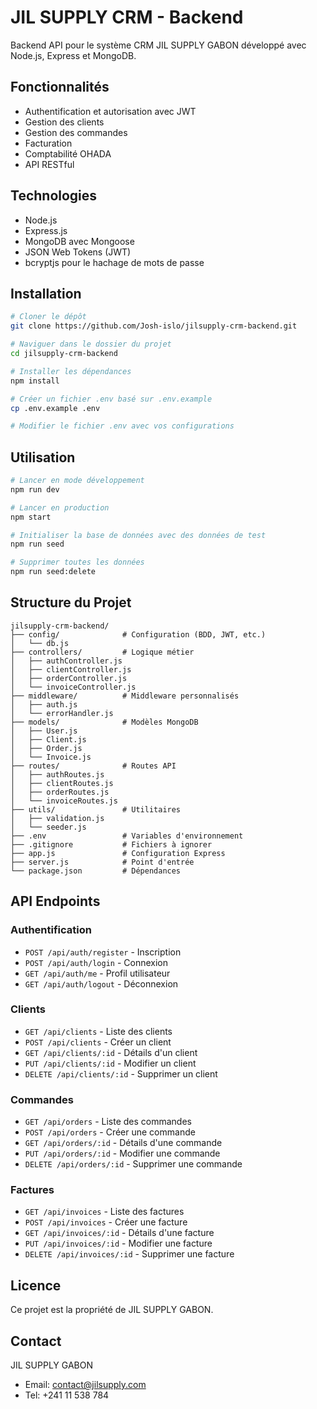 # JIL SUPPLY CRM - Backend

Backend API pour le système CRM JIL SUPPLY GABON développé avec Node.js, Express et MongoDB.

## Fonctionnalités

- Authentification et autorisation avec JWT
- Gestion des clients
- Gestion des commandes
- Facturation
- Comptabilité OHADA
- API RESTful

## Technologies

- Node.js
- Express.js
- MongoDB avec Mongoose
- JSON Web Tokens (JWT)
- bcryptjs pour le hachage de mots de passe

## Installation

```bash
# Cloner le dépôt
git clone https://github.com/Josh-islo/jilsupply-crm-backend.git

# Naviguer dans le dossier du projet
cd jilsupply-crm-backend

# Installer les dépendances
npm install

# Créer un fichier .env basé sur .env.example
cp .env.example .env

# Modifier le fichier .env avec vos configurations
```

## Utilisation

```bash
# Lancer en mode développement
npm run dev

# Lancer en production
npm start

# Initialiser la base de données avec des données de test
npm run seed

# Supprimer toutes les données
npm run seed:delete
```

## Structure du Projet

```
jilsupply-crm-backend/
├── config/              # Configuration (BDD, JWT, etc.)
│   └── db.js
├── controllers/         # Logique métier
│   ├── authController.js
│   ├── clientController.js
│   ├── orderController.js
│   └── invoiceController.js
├── middleware/          # Middleware personnalisés
│   ├── auth.js
│   └── errorHandler.js
├── models/              # Modèles MongoDB
│   ├── User.js
│   ├── Client.js
│   ├── Order.js
│   └── Invoice.js
├── routes/              # Routes API
│   ├── authRoutes.js
│   ├── clientRoutes.js
│   ├── orderRoutes.js
│   └── invoiceRoutes.js
├── utils/               # Utilitaires
│   ├── validation.js
│   └── seeder.js
├── .env                 # Variables d'environnement
├── .gitignore           # Fichiers à ignorer
├── app.js               # Configuration Express
├── server.js            # Point d'entrée
└── package.json         # Dépendances
```

## API Endpoints

### Authentification
- `POST /api/auth/register` - Inscription
- `POST /api/auth/login` - Connexion
- `GET /api/auth/me` - Profil utilisateur
- `GET /api/auth/logout` - Déconnexion

### Clients
- `GET /api/clients` - Liste des clients
- `POST /api/clients` - Créer un client
- `GET /api/clients/:id` - Détails d'un client
- `PUT /api/clients/:id` - Modifier un client
- `DELETE /api/clients/:id` - Supprimer un client

### Commandes
- `GET /api/orders` - Liste des commandes
- `POST /api/orders` - Créer une commande
- `GET /api/orders/:id` - Détails d'une commande
- `PUT /api/orders/:id` - Modifier une commande
- `DELETE /api/orders/:id` - Supprimer une commande

### Factures
- `GET /api/invoices` - Liste des factures
- `POST /api/invoices` - Créer une facture
- `GET /api/invoices/:id` - Détails d'une facture
- `PUT /api/invoices/:id` - Modifier une facture
- `DELETE /api/invoices/:id` - Supprimer une facture

## Licence

Ce projet est la propriété de JIL SUPPLY GABON.

## Contact

JIL SUPPLY GABON
- Email: contact@jilsupply.com
- Tel: +241 11 538 784
